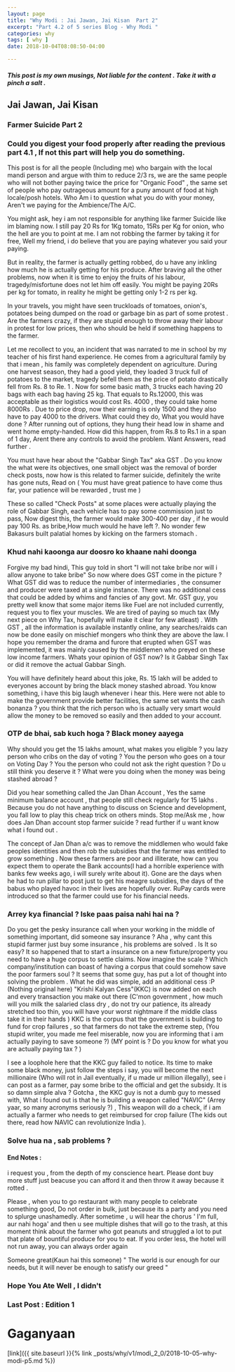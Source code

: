 ```yaml
---
layout: page
title: "Why Modi : Jai Jawan, Jai Kisan  Part 2"
excerpt: "Part 4.2 of 5 series Blog - Why Modi "
categories: why
tags: [ why ]
date: 2018-10-04T08:08:50-04:00

---
```


##### This post is my own musings, Not liable for the content . Take it with a pinch a salt .



## Jai Jawan, Jai Kisan

### Farmer Suicide Part 2

### Could you digest your food properly after reading the previous part 4.1 , If not this part will help you do something.

This post is for all the people (Including me) who bargain with the local mandi person and argue with thim to reduce 2/3 rs, we are the same people who will not bother paying twice the price for "Organic Food" , the same set of people who pay outrageous amount for a puny amount of food at high locale/posh hotels.  Who Am i to question what you do with your money, Aren't we paying for the Ambience/The A/C.

You might ask, hey i am not responsible for anything like farmer Suicide like im blaming now. I still pay 20 Rs for 1Kg tomato, 15Rs per Kg for onion, who the hell are you to point at me. I am not robbing the farmer by taking it for free, Well my friend, i do believe that you are paying whatever you said your paying.

But in reality, the farmer is actually getting robbed, do u have any inkling how much he is actually getting for his produce. After braving all the other problems, now when it is time to enjoy the fruits of his labour, tragedy/misfortune does not let him off easily.  You might be paying 20Rs per kg for tomato, in reality he might be getting only 1-2 rs per kg.

In your travels, you might have seen truckloads of tomatoes, onion's, potatoes being dumped on the road or garbage bin as part of some protest . Are the farmers crazy, if they are stupid enough to throw away their labour in protest for low prices, then who should be held  if something happens to the farmer.

Let me recollect to you, an incident that was narrated to me in school by my teacher of his first hand experience. He comes from a agricultural family by that i mean , his family was completely dependent on agriculture. During one harvest season, they had a good yield, they loaded 3 truck full of potatoes to the market, tragedy befell them as the price of potato drastically fell from Rs. 8 to Re. 1 .
Now for some basic math, 3 trucks each having 20 bags with each bag having 25 kg. That equals to Rs.12000, this was acceptable as their logistics would cost Rs. 4000 , they could take home 8000Rs . Due to price drop, now their earning is only 1500 and they also have to pay 4000 to the drivers. What could they do, What you would have done ? After running out of options, they hung their head low in shame and went home empty-handed.
How did this happen, from Rs.8 to Rs.1 in a span of 1 day, Arent there any controls to avoid the problem. Want Answers, read further .

You must have hear about the "Gabbar Singh Tax" aka GST . Do you know the what were its objectives, one small object was the removal of border check posts, now how is this related to farmer suicide, definitely the write has gone nuts,  Read on ( You must have great patience to have come thus far, your patience will be rewarded , trust me )

These so called "Check Posts" at some places were actually playing the role of Gabbar Singh, each vehicle has to pay some commission just to pass, Now digest this, the farmer would make 300-400 per day , if he would pay 100 Rs. as bribe,How much would he have left ?. No wonder few Bakasurs built palatial homes by kicking on the farmers stomach .

### Khud nahi kaoonga aur doosro ko khaane nahi doonga
Forgive my bad hindi, This guy told in short "I will not take bribe nor will i allow anyone to take bribe"
So now where does GST come in the picture ? What GST did was to reduce the number of intermediaries , the consumer and producer were taxed at a single instance. There was no additional cess that could be added by whims and fancies of any govt.  Mr. GST guy, you pretty well know that some major items like Fuel are not included currently, request you to flex your muscles. We are tired of paying so much tax (My next piece on Why Tax, hopefully will make it clear for few atleast) . With GST , all the information is available instantly online, any searches/raids can now be done easily on mischief mongers who think they are above the law.  I hope you remember the drama and furore that erupted when GST was implemented, it was mainly caused by the middlemen who preyed on these low income farmers.
Whats your opinion of GST now? Is it Gabbar Singh Tax or did it remove the actual Gabbar Singh.

You will have definitely heard about this joke, Rs. 15 lakh will be added to everyones account by bring the black money stashed abroad. You know something, i have this big laugh whenever i hear this. Here were not able to make the government provide better facilities, the same set wants the cash bonanza ? you think that the rich person who is actually very smart would allow the money to be removed so easily and then added to your account.

### OTP de bhai, sab kuch hoga ? Black money aayega
 Why should you get the 15 lakhs amount, what makes you eligible ? you lazy person who cribs on the day of voting ? You the person who goes on a tour on Voting Day ? You the person who could not ask the right question ? Do u still think you deserve it ? What were you doing when the money was being stashed abroad ?

Did you hear something called the Jan Dhan Account , Yes the same minimum balance account , that people still check regularly for 15 lakhs . Because you do not have anything to discuss on Science and development, you fall low to play this cheap trick on others minds.  Stop me/Ask me , how does Jan Dhan account stop farmer suicide ? read further if u want know what i found out .

The concept of Jan Dhan a/c was to remove the middlemen who would fake peoples identities and then rob the subsidies that the farmer was entitled to grow something . Now these farmers are poor and illiterate, how can you expect them to operate the Bank accounts(I had a horrible experience with banks few weeks ago, i will surely write about it). Gone are the days when he had to run pillar to post just to get his meagre subsidies, the days of the babus who played havoc in their lives are hopefully over. RuPay cards were introduced so that the farmer could use for his financial needs.

### Arrey kya financial ? Iske paas paisa nahi hai na ?  

Do you get the pesky insurance call when your working in the middle of something important, did someone say insurance ? Aha , why cant this stupid farmer just buy some insurance , his problems are solved . Is It so easy? It so happened that to start a insurance on a new fixture/property you need to have a huge corpus to settle claims. Now imagine the scale ? Which company/institution can boast of having a corpus that could somehow save the poor farmers soul ?  It seems that some guy, has put a lot of thought into solving the problem . What he did was simple, add an additional cess :P (Nothing original here)
"Krishi Kalyan Cess"(KKC) is now added on each and every transaction you make out there (C'mon government , how much will you milk the salaried class dry , do not try our patience, its already stretched too thin, you will have your worst nightmare if the middle class take it in their hands )
KKC is the corpus that the government is building to fund for crop failures , so that farmers do not take the extreme step, (You stupid writer, you made me feel miserable, now you are informing that i am actually paying to save someone ?) (MY point is ? Do you know for what you are actually paying tax ? )

I see a loophole here that the KKC guy failed to notice. Its time to make some black money, just follow the steps i say, you will become the next millionaire (Who will rot in Jail eventually, if u made ur million illegally), see i can post as a farmer, pay some bribe to the official and get the subsidy. It is so damn simple alva ? Gotcha , the KKC guy is not a dumb guy to messed with, What i found out is that he is building a weapon called "NAVIC" (Arrey yaar, so many acronyms seriously ?) , This weapon will do a check, if i am actually a farmer who needs to get reimbursed for crop failure (The kids out there, read how NAVIC can revolutionize India ).

### Solve hua na , sab problems ?

#### End Notes :
 i request you , from the depth of my conscience heart. Please dont buy more stuff just beacuse you can afford it and then throw it away because it rotted .

Please , when you to go restaurant with many people to celebrate something good, Do not order in bulk, just because its a party  and you need to splurge unashamedly.  After sometime , u will hear the chorus ' I'm full, aur nahi hoga' and then u see multiple dishes that will go to the trash, at this moment think about the farmer who got peanuts and struggled a lot to put that plate of bountiful produce for you to eat.
If you order less, the hotel will not run away, you can always order again

Someone great(Kaun hai this someone) " The world is our enough for our needs, but it will never be enough to satisfy our greed "

### Hope You Ate Well  , I didn't


### Last Post : Edition 1

# Gaganyaan

[link]({{ site.baseurl }}{% link _posts/why/v1/modi_2_0/2018-10-05-why-modi-p5.md %})

